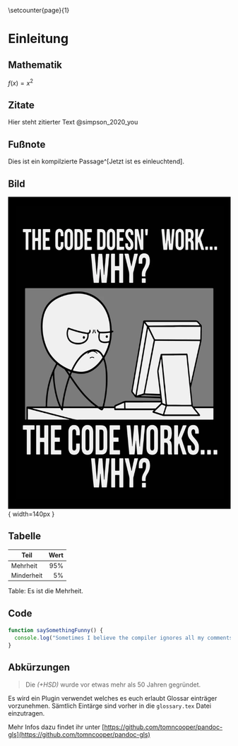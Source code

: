 \setcounter{page}{1}
# Einleitung

## Mathematik

$f(x)=x^2$

## Zitate

Hier steht zitierter Text @simpson_2020_you

## Fußnote

Dies ist ein kompilzierte Passage^[Jetzt ist es einleuchtend].

## Bild

![Programmers Life](images/sample.png){ width=140px }

## Tabelle

| Teil       |   Wert |
| ---------- | -----: |
| Mehrheit   | $95\%$ |
| Minderheit |  $5\%$ |

Table: Es ist die Mehrheit.

## Code

```javascript
function saySomethingFunny() {
  console.log("Sometimes I believe the compiler ignores all my comments")
}
```

## Abkürzungen

> Die _(+HSD)_ wurde vor etwas mehr als 50 Jahren gegründet.

Es wird ein Plugin verwendet welches es euch erlaubt Glossar einträger vorzunehmen. Sämtlich Eintärge sind vorher in die `glossary.tex` Datei einzutragen. 

Mehr Infos dazu findet ihr unter [https://github.com/tomncooper/pandoc-gls](https://github.com/tomncooper/pandoc-gls)
